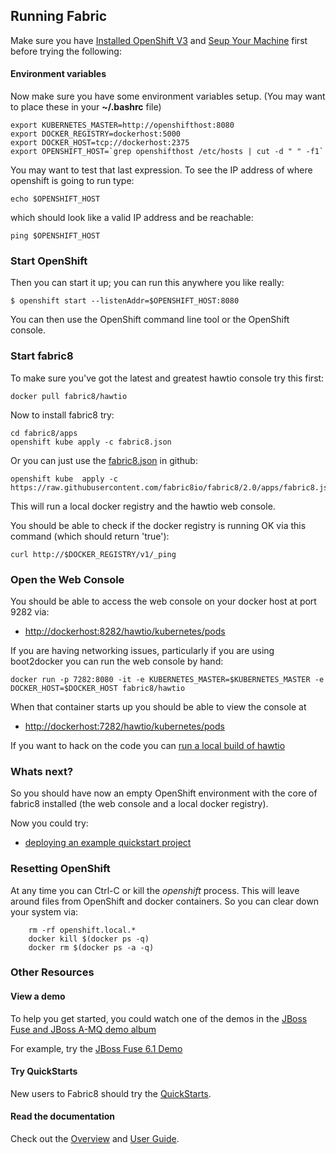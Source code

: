 ## Running Fabric

Make sure you have [Installed OpenShift V3](installOpenShift.html) and [Seup Your Machine](setupMachine.html) first before trying the following:

#### Environment variables

Now make sure you have some environment variables setup. (You may want to place these in your **~/.bashrc** file)

    export KUBERNETES_MASTER=http://openshifthost:8080
    export DOCKER_REGISTRY=dockerhost:5000
    export DOCKER_HOST=tcp://dockerhost:2375
    export OPENSHIFT_HOST=`grep openshifthost /etc/hosts | cut -d " " -f1`

You may want to test that last expression. To see the IP address of where openshift is going to run type:

    echo $OPENSHIFT_HOST

which should look like a valid IP address and be reachable:

    ping $OPENSHIFT_HOST

### Start OpenShift

Then you can start it up; you can run this anywhere you like really:

    $ openshift start --listenAddr=$OPENSHIFT_HOST:8080

You can then use the OpenShift command line tool or the OpenShift console.

### Start fabric8

To make sure you've got the latest and greatest hawtio console try this first:

    docker pull fabric8/hawtio

Now to install fabric8 try:

    cd fabric8/apps
    openshift kube apply -c fabric8.json

Or you can just use the [fabric8.json](https://github.com/fabric8io/fabric8/blob/2.0/apps/fabric8.json) in github:

    openshift kube  apply -c https://raw.githubusercontent.com/fabric8io/fabric8/2.0/apps/fabric8.json

This will run a local docker registry and the hawtio web console.

You should be able to check if the docker registry is running OK via this command (which should return 'true'):

    curl http://$DOCKER_REGISTRY/v1/_ping

### Open the Web Console

You should be able to access the web console on your docker host at port 9282 via:

* [http://dockerhost:8282/hawtio/kubernetes/pods](http://dockerhost:8282/hawtio/kubernetes/pods)

If you are having networking issues, particularly if you are using boot2docker you can run the web console by hand:

    docker run -p 7282:8080 -it -e KUBERNETES_MASTER=$KUBERNETES_MASTER -e DOCKER_HOST=$DOCKER_HOST fabric8/hawtio

When that container starts up you should be able to view the console at

* [http://dockerhost:7282/hawtio/kubernetes/pods](http://dockerhost:7282/hawtio/kubernetes/pods)

If you want to hack on the code you can [run a local build of hawtio](https://github.com/hawtio/hawtio/blob/master/BUILDING.md#running-hawtio-against-kubernetes--openshift)

### Whats next?

So you should have now an empty OpenShift environment with the core of fabric8 installed (the web console and a local docker registry).

Now you could try:

 * [deploying an example quickstart project](http://fabric8.io/v2/mavenPlugin.html#example)


### Resetting OpenShift

At any time you can Ctrl-C or kill the _openshift_ process. This will leave around files from OpenShift and docker containers. So you can clear down your system via:

```
    rm -rf openshift.local.*
    docker kill $(docker ps -q)
    docker rm $(docker ps -a -q)
```

### Other Resources

#### View a demo

To help you get started, you could watch one of the demos in the  <a class="btn btn-success" href="https://vimeo.com/album/2635012">JBoss Fuse and JBoss A-MQ demo album</a>

For example, try the <a class="btn btn-success" href="https://vimeo.com/80625940">JBoss Fuse 6.1 Demo</a>

#### Try QuickStarts

New users to Fabric8 should try the [QuickStarts](/gitbook/quickstarts.html).

#### Read the documentation

Check out the [Overview](/gitbook/overview.html) and [User Guide](/gitbook/index.html).
